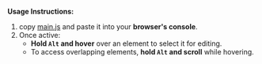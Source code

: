 **Usage Instructions:**

1. copy [main.js](https://github.com/fumeko-ts/Quick-CSS-Live-Editor/blob/7f6a96c8ff59f1ffae075bea854a3606d2e48283/main.js?raw=true) and paste it into your **browser's console**.
2. Once active:
   - **Hold `Alt` and hover** over an element to select it for editing.
   - To access overlapping elements, **hold `Alt` and scroll** while hovering.
